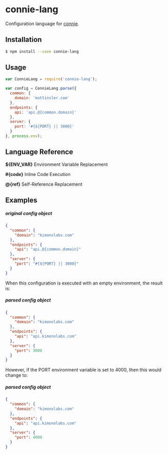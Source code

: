 # connie-lang

Configuration language for [connie](https://github.com/mattinsler/connie).

## Installation

```bash
$ npm install --save connie-lang
```

## Usage

```javascript
var ConnieLang = require('connie-lang');

var config = ConnieLang.parse({
  common: {
    domain: 'mattinsler.com'
  },
  endpoints: {
    api: 'api.@{common.domain}'
  },
  server: {
    port: '#{${PORT} || 3000}'
  }
}, process.env);

```

## Language Reference

**${ENV_VAR}** Environment Variable Replacement

**#{code}** Inline Code Execution

**@{ref}** Self-Reference Replacement

## Examples

##### original config object
```json
{
  "common": {
    "domain": "kimonolabs.com"
  },
  "endpoints": {
    "api": "api.@{common.domain}"
  },
  "server": {
    "port": "#{${PORT} || 3000}"
  }
}
```

When this configuration is executed with an empty environment, the result is:

##### parsed config object
```json
{
  "common": {
    "domain": "kimonolabs.com"
  },
  "endpoints": {
    "api": "api.kimonolabs.com"
  },
  "server": {
    "port": 3000
  }
}
```

However, if the PORT environment variable is set to 4000, then this would change to:

##### parsed config object
```json
{
  "common": {
    "domain": "kimonolabs.com"
  },
  "endpoints": {
    "api": "api.kimonolabs.com"
  },
  "server": {
    "port": 4000
  }
}
```
